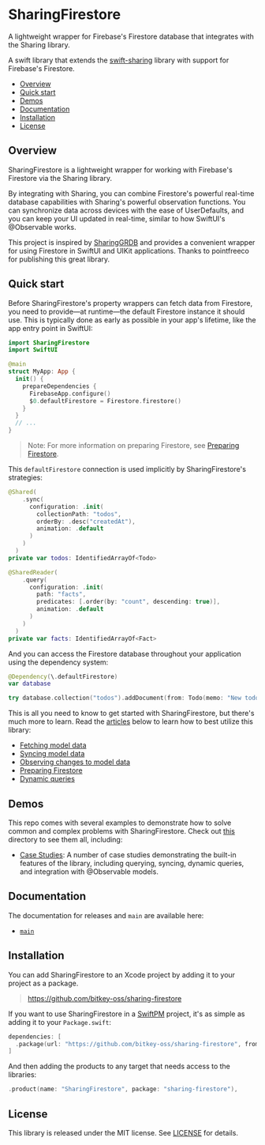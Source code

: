 # SharingFirestore

A lightweight wrapper for Firebase's Firestore database that integrates with the Sharing library.

A swift library that extends the [swift-sharing](https://github.com/pointfreeco/swift-sharing) library with support for Firebase's Firestore.

* [Overview](#Overview)
* [Quick start](#Quick-start)
* [Demos](#Demos)
* [Documentation](#Documentation)
* [Installation](#Installation)
* [License](#License)

## Overview

SharingFirestore is a lightweight wrapper for working with Firebase's Firestore via the Sharing library.

By integrating with Sharing, you can combine Firestore's powerful real-time database capabilities with Sharing's powerful observation functions. You can synchronize data across devices with the ease of UserDefaults, and you can keep your UI updated in real-time, similar to how SwiftUI's @Observable works.

This project is inspired by [SharingGRDB](https://github.com/pointfreeco/sharing-grdb) and provides a convenient wrapper for using Firestore in SwiftUI and UIKit applications. Thanks to pointfreeco for publishing this great library.

## Quick start

Before SharingFirestore's property wrappers can fetch data from Firestore, you need to provide—at
runtime—the default Firestore instance it should use. This is typically done as early as possible in your
app's lifetime, like the app entry point in SwiftUI:

```swift
import SharingFirestore
import SwiftUI

@main
struct MyApp: App {
  init() {
    prepareDependencies {
      FirebaseApp.configure()
      $0.defaultFirestore = Firestore.firestore()
    }
  }
  // ...
}
```

> Note: For more information on preparing Firestore, see
[Preparing Firestore][preparing-db-article].

This `defaultFirestore` connection is used implicitly by SharingFirestore's strategies:

```swift
@Shared(
    .sync(
      configuration: .init(
        collectionPath: "todos",
        orderBy: .desc("createdAt"),
        animation: .default
      )
    )
  )
private var todos: IdentifiedArrayOf<Todo>
```

```swift
@SharedReader(
    .query(
      configuration: .init(
        path: "facts",
        predicates: [.order(by: "count", descending: true)],
        animation: .default
      )
    )
  )
private var facts: IdentifiedArrayOf<Fact>
```


And you can access the Firestore database throughout your application using the dependency system:

```swift
@Dependency(\.defaultFirestore)
var database

try database.collection("todos").addDocument(from: Todo(memo: "New todo", completed: false))
```

This is all you need to know to get started with SharingFirestore, but there's much more to learn. Read
the [articles][articles] below to learn how to best utilize this library:

* [Fetching model data][fetching-article]
* [Syncing model data][syncing-article]
* [Observing changes to model data][observing-article]
* [Preparing Firestore][preparing-db-article]
* [Dynamic queries][dynamic-queries-article]

[dynamic-queries-article]: https://swiftpackageindex.com/bitkey-oss/sharing-firestore/main/documentation/sharingfirestore/dynamicqueries
[articles]: https://swiftpackageindex.com/bitkey-oss/sharing-firestore/main/documentation/sharingfirestore#Essentials
[observing-article]: https://swiftpackageindex.com/bitkey-oss/sharing-firestore/main/documentation/sharingfirestore/observing
[fetching-article]: https://swiftpackageindex.com/bitkey-oss/sharing-firestore/main/documentation/sharingfirestore/fetching
[syncing-article]: https://swiftpackageindex.com/bitkey-oss/sharing-firestore/main/documentation/sharingfirestore/syncing
[preparing-db-article]: https://swiftpackageindex.com/bitkey-oss/sharing-firestore/main/documentation/sharingfirestore/preparingdatabase

## Demos

This repo comes with several examples to demonstrate how to solve common and complex problems with
SharingFirestore. Check out [this](./Examples) directory to see them all, including:

  * [Case Studies](./Examples/CaseStudies):
    A number of case studies demonstrating the built-in features of the library, including querying, syncing, dynamic queries, and integration with @Observable models.

## Documentation

The documentation for releases and `main` are available here:

* [`main`](https://swiftpackageindex.com/bitkey-oss/sharing-firestore/main/documentation/sharingfirestore/)

## Installation

You can add SharingFirestore to an Xcode project by adding it to your project as a package.

> https://github.com/bitkey-oss/sharing-firestore

If you want to use SharingFirestore in a [SwiftPM](https://swift.org/package-manager/) project, it's as
simple as adding it to your `Package.swift`:

``` swift
dependencies: [
  .package(url: "https://github.com/bitkey-oss/sharing-firestore", from: "0.1.0")
]
```

And then adding the products to any target that needs access to the libraries:

```swift
.product(name: "SharingFirestore", package: "sharing-firestore"),
```

## License

This library is released under the MIT license. See [LICENSE](LICENSE) for details.
